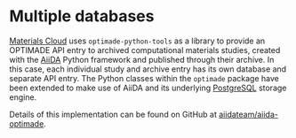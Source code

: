 # Multiple databases

[Materials Cloud](https://materialscloud.org) uses `optimade-python-tools` as a library to provide an OPTIMADE API entry to archived computational materials studies, created with the [AiiDA](https://aiida.net) Python framework and published through their archive.
In this case, each individual study and archive entry has its own database and separate API entry.
The Python classes within the `optimade` package have been extended to make use of AiiDA and its underlying [PostgreSQL](https://postgresql.org) storage engine.

Details of this implementation can be found on GitHub at [aiidateam/aiida-optimade](https://github.com/aiidateam/aiida-optimade).
